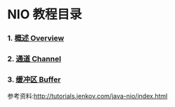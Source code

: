 # NIO 教程目录

### 1. [概述 Overview](./overview.md)
### 2. [通道 Channel](./channel.md)
### 3. [缓冲区 Buffer](./buffer.md)




参考资料:<http://tutorials.jenkov.com/java-nio/index.html>
